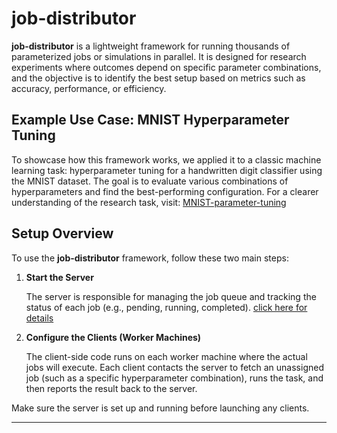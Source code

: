 # job-distributor

**job-distributor** is a lightweight framework for running thousands of parameterized jobs or simulations in parallel. It is designed for research experiments where outcomes depend on specific parameter combinations, and the objective is to identify the best setup based on metrics such as accuracy, performance, or efficiency.

## Example Use Case: MNIST Hyperparameter Tuning

To showcase how this framework works, we applied it to a classic machine learning task: hyperparameter tuning for a handwritten digit classifier using the MNIST dataset. The goal is to evaluate various combinations of hyperparameters and find the best-performing configuration. For a clearer understanding of the research task, visit: [MNIST-parameter-tuning](https://github.com/NWSL-UCF/MNIST-parameter-tuning)

## Setup Overview

To use the **job-distributor** framework, follow these two main steps:

1. **Start the Server** 

   The server is responsible for managing the job queue and tracking the status of each job (e.g., pending, running, completed). [click here for details](/server/README.md)

2. **Configure the Clients (Worker Machines)**  
   
   The client-side code runs on each worker machine where the actual jobs will execute. Each client contacts the server to fetch an unassigned job (such as a specific hyperparameter combination), runs the task, and then reports the result back to the server.

Make sure the server is set up and running before launching any clients.

---

